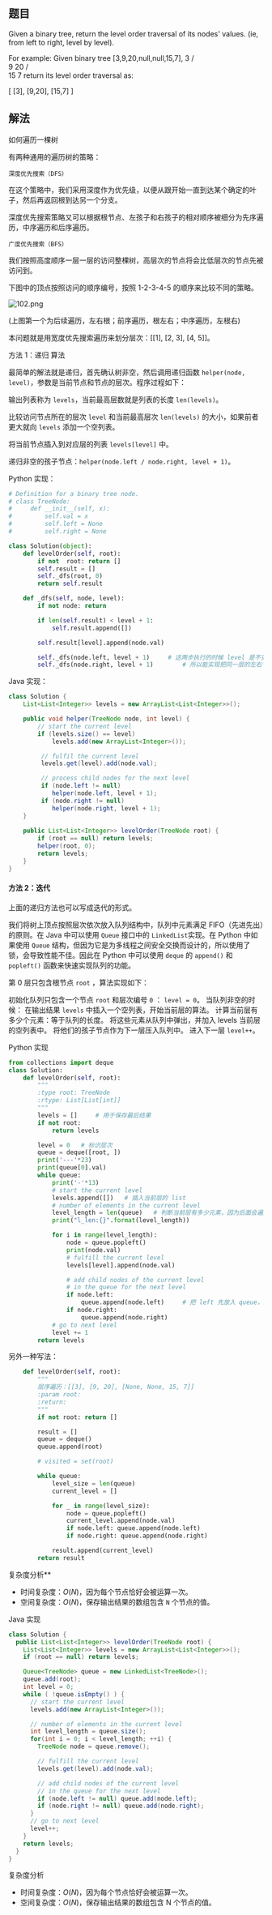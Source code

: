 ## 题目

Given a binary tree, return the level order traversal of its nodes' values. (ie, from left to right, level by level).

For example:
Given binary tree [3,9,20,null,null,15,7],
    3
   / \
  9  20
    /  \
   15   7
return its level order traversal as:

[
  [3],
  [9,20],
  [15,7]
]



## 解法

如何遍历一棵树

有两种通用的遍历树的策略：

`深度优先搜索（DFS）`

在这个策略中，我们采用深度作为优先级，以便从跟开始一直到达某个确定的叶子，然后再返回根到达另一个分支。

深度优先搜索策略又可以根据根节点、左孩子和右孩子的相对顺序被细分为先序遍历，中序遍历和后序遍历。

`广度优先搜索（BFS）`

我们按照高度顺序一层一层的访问整棵树，高层次的节点将会比低层次的节点先被访问到。

下图中的顶点按照访问的顺序编号，按照 1-2-3-4-5 的顺序来比较不同的策略。

![102.png](https://pic.leetcode-cn.com/b61ff2d47852e4264f5dfe0a5b00101bdeca2b0ba216aa83ca3cb6fac42ebb84-102.png)

(上图第一个为后续遍历，左右根；前序遍历，根左右；中序遍历，左根右)

本问题就是用宽度优先搜索遍历来划分层次：[[1], [2, 3], [4, 5]]。



方法 1：递归
算法

最简单的解法就是递归，首先确认树非空，然后调用递归函数 `helper(node, level)`，参数是当前节点和节点的层次。程序过程如下：

输出列表称为 `levels`，当前最高层数就是列表的长度 `len(levels)`。

比较访问节点所在的层次 `level` 和当前最高层次 `len(levels)` 的大小，如果前者更大就向 `levels` 添加一个空列表。

将当前节点插入到对应层的列表 `levels[level]` 中。

递归非空的孩子节点：`helper(node.left / node.right, level + 1)`。

Python 实现：

```python
# Definition for a binary tree node.
# class TreeNode:
#     def __init__(self, x):
#         self.val = x
#         self.left = None
#         self.right = None

class Solution(object):
    def levelOrder(self, root):
        if not  root: return []
        self.result = []
        self._dfs(root, 0)
        return self.result

    def _dfs(self, node, level):
        if not node: return

        if len(self.result) < level + 1:
            self.result.append([])

        self.result[level].append(node.val)

        self._dfs(node.left, level + 1)     # 这两步执行的时候 level 是不变的
        self._dfs(node.right, level + 1)		# 所以能实现把同一层的左右节点都放在同个 level
```



Java 实现：

```java
class Solution {
    List<List<Integer>> levels = new ArrayList<List<Integer>>();

    public void helper(TreeNode node, int level) {
        // start the current level
        if (levels.size() == level)
            levels.add(new ArrayList<Integer>());

         // fulfil the current level
         levels.get(level).add(node.val);

         // process child nodes for the next level
         if (node.left != null)
            helper(node.left, level + 1);
         if (node.right != null)
            helper(node.right, level + 1);
    }
    
    public List<List<Integer>> levelOrder(TreeNode root) {
        if (root == null) return levels;
        helper(root, 0);
        return levels;
    }
}
```



#### 方法 2：迭代

上面的递归方法也可以写成迭代的形式。

我们将树上顶点按照层次依次放入队列结构中，队列中元素满足 FIFO（先进先出）的原则。在 Java 中可以使用 `Queue` 接口中的 `LinkedList`实现。在 Python 中如果使用 `Queue` 结构，但因为它是为多线程之间安全交换而设计的，所以使用了锁，会导致性能不佳。因此在 Python 中可以使用 `deque` 的 `append()` 和 `popleft()` 函数来快速实现队列的功能。

第 0 层只包含根节点 `root` ，算法实现如下：

初始化队列只包含一个节点 `root` 和层次编号 `0` ： `level = 0`。
当队列非空的时候：
	在输出结果 `levels` 中插入一个空列表，开始当前层的算法。
	计算当前层有多少个元素：等于队列的长度。
	将这些元素从队列中弹出，并加入 levels 当前层的空列表中。
	将他们的孩子节点作为下一层压入队列中。
	进入下一层 `level++`。

Python 实现

```python
from collections import deque
class Solution:
    def levelOrder(self, root):
        """
        :type root: TreeNode
        :rtype: List[List[int]]
        """
        levels = []     # 用于保存最后结果
        if not root:
            return levels

        level = 0   # 标识层次
        queue = deque([root, ])
        print('---'*23)
        print(queue[0].val)
        while queue:
            print('-'*13)
            # start the current level
            levels.append([])   # 插入当前层的 list
            # number of elements in the current level
            level_length = len(queue)   # 判断当前层有多少元素，因为后面会遍历这个 queue,后面会保证吧全部的 left 和 right 节点都放入
            print("l_len:{}".format(level_length))

            for i in range(level_length):
                node = queue.popleft()
                print(node.val)
                # fulfill the current level
                levels[level].append(node.val)

                # add child nodes of the current level
                # in the queue for the next level
                if node.left:
                    queue.append(node.left)     # 把 left 先放入 queue，然后是 right，先进先出，保证每一个子树都是 left 先
                if node.right:
                    queue.append(node.right)
            # go to next level
            level += 1
        return levels
```



另外一种写法：

```python
    def levelOrder(self, root):
        """
        层序遍历：[[3], [9, 20], [None, None, 15, 7]]
        :param root:
        :return:
        """
        if not root: return []

        result = []
        queue = deque()
        queue.append(root)

        # visited = set(root)

        while queue:
            level_size = len(queue)
            current_level = []

            for _ in range(level_size):
                node = queue.popleft()
                current_level.append(node.val)
                if node.left: queue.append(node.left)
                if node.right: queue.append(node.right)

            result.append(current_level)
        return result
```





复杂度分析**

- 时间复杂度：*O*(*N*)，因为每个节点恰好会被运算一次。
- 空间复杂度：*O*(*N*)，保存输出结果的数组包含 `N` 个节点的值。







Java 实现

```java
class Solution {
  public List<List<Integer>> levelOrder(TreeNode root) {
    List<List<Integer>> levels = new ArrayList<List<Integer>>();
    if (root == null) return levels;

    Queue<TreeNode> queue = new LinkedList<TreeNode>();
    queue.add(root);
    int level = 0;
    while ( !queue.isEmpty() ) {
      // start the current level
      levels.add(new ArrayList<Integer>());

      // number of elements in the current level
      int level_length = queue.size();
      for(int i = 0; i < level_length; ++i) {
        TreeNode node = queue.remove();

        // fulfill the current level
        levels.get(level).add(node.val);

        // add child nodes of the current level
        // in the queue for the next level
        if (node.left != null) queue.add(node.left);
        if (node.right != null) queue.add(node.right);
      }
      // go to next level
      level++;
    }
    return levels;
  }
}
```

复杂度分析

- 时间复杂度：*O*(*N*)，因为每个节点恰好会被运算一次。
- 空间复杂度：*O*(*N*)，保存输出结果的数组包含 N 个节点的值。

